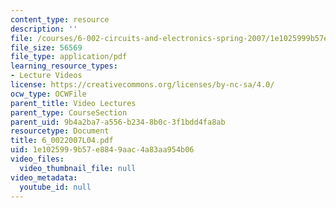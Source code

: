 ```yaml
---
content_type: resource
description: ''
file: /courses/6-002-circuits-and-electronics-spring-2007/1e1025999b57e8849aac4a83aa954b06_6_0022007L04.pdf
file_size: 56569
file_type: application/pdf
learning_resource_types:
- Lecture Videos
license: https://creativecommons.org/licenses/by-nc-sa/4.0/
ocw_type: OCWFile
parent_title: Video Lectures
parent_type: CourseSection
parent_uid: 9b4a2ba7-a556-b234-8b0c-3f1bdd4fa8ab
resourcetype: Document
title: 6_0022007L04.pdf
uid: 1e102599-9b57-e884-9aac-4a83aa954b06
video_files:
  video_thumbnail_file: null
video_metadata:
  youtube_id: null
---
```

